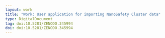 ```yaml
---
layout: work
title: "Work: User application for importing NanoSafety Cluster data"
type: DigitalDocument
tag: doi:10.5281/ZENODO.345994
doi: doi:10.5281/ZENODO.345994
---
```

